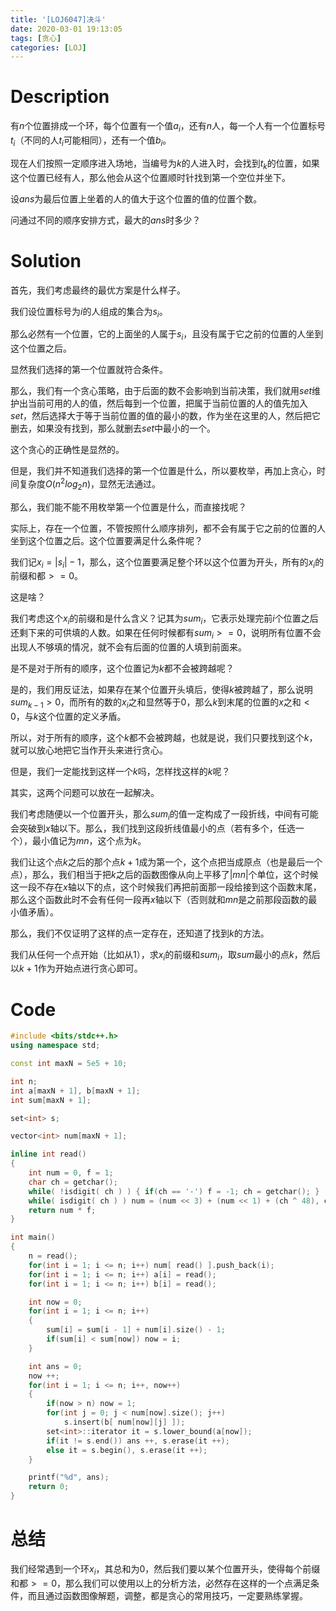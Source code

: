 ```yaml
---
title: '[LOJ6047]决斗'
date: 2020-03-01 19:13:05
tags: [贪心]
categories: [LOJ]
---
```


# Description

有$n$个位置排成一个环，每个位置有一个值$a_i$，还有$n$人，每一个人有一个位置标号$t_i$（不同的人$t_i$可能相同），还有一个值$b_i$。

现在人们按照一定顺序进入场地，当编号为$k$的人进入时，会找到$t_k$的位置，如果这个位置已经有人，那么他会从这个位置顺时针找到第一个空位并坐下。

设$ans$为最后位置上坐着的人的值大于这个位置的值的位置个数。

问通过不同的顺序安排方式，最大的$ans$时多少？

# Solution

首先，我们考虑最终的最优方案是什么样子。

我们设位置标号为$i$的人组成的集合为$s_i$。

那么必然有一个位置，它的上面坐的人属于$s_i$，且没有属于它之前的位置的人坐到这个位置之后。

显然我们选择的第一个位置就符合条件。

那么，我们有一个贪心策略，由于后面的数不会影响到当前决策，我们就用$set$维护出当前可用的人的值，然后每到一个位置，把属于当前位置的人的值先加入$set$，然后选择大于等于当前位置的值的最小的数，作为坐在这里的人，然后把它删去，如果没有找到，那么就删去$set$中最小的一个。

这个贪心的正确性是显然的。

但是，我们并不知道我们选择的第一个位置是什么，所以要枚举，再加上贪心，时间复杂度$O(n^2log_2n)$，显然无法通过。

那么，我们能不能不用枚举第一个位置是什么，而直接找呢？

实际上，存在一个位置，不管按照什么顺序排列，都不会有属于它之前的位置的人坐到这个位置之后。这个位置要满足什么条件呢？

我们记$x_i=|s_i|-1$，那么，这个位置要满足整个环以这个位置为开头，所有的$x_i$的前缀和都$>=0$。

这是啥？

我们考虑这个$x_i$的前缀和是什么含义？记其为$sum_i$，它表示处理完前$i$个位置之后还剩下来的可供填的人数。如果在任何时候都有$sum_i>=0$，说明所有位置不会出现人不够填的情况，就不会有后面的位置的人填到前面来。

是不是对于所有的顺序，这个位置记为$k$都不会被跨越呢？

是的，我们用反证法，如果存在某个位置开头填后，使得$k$被跨越了，那么说明$sum_{k-1}>0$，而所有的数的$x_i$之和显然等于$0$，那么$k$到末尾的位置的$x$之和$<0$，与$k$这个位置的定义矛盾。

所以，对于所有的顺序，这个$k$都不会被跨越，也就是说，我们只要找到这个$k$，就可以放心地把它当作开头来进行贪心。

但是，我们一定能找到这样一个$k$吗，怎样找这样的$k$呢？

其实，这两个问题可以放在一起解决。

我们考虑随便以一个位置开头，那么$sum_i$的值一定构成了一段折线，中间有可能会突破到$x$轴以下。那么，我们找到这段折线值最小的点（若有多个，任选一个），最小值记为$mn$，这个点为$k$。

我们让这个点$k$之后的那个点$k+1$成为第一个，这个点把当成原点（也是最后一个点），那么，我们相当于把$k$之后的函数图像从向上平移了$|mn|$个单位，这个时候这一段不存在$x$轴以下的点，这个时候我们再把前面那一段给接到这个函数末尾，那么这个函数此时不会有任何一段再$x$轴以下（否则就和$mn$是之前那段函数的最小值矛盾）。

那么，我们不仅证明了这样的点一定存在，还知道了找到$k$的方法。

我们从任何一个点开始（比如从$1$），求$x_i$的前缀和$sum_i$，取$sum$最小的点$k$，然后以$k+1$作为开始点进行贪心即可。

# Code

```c++
#include <bits/stdc++.h>
using namespace std;

const int maxN = 5e5 + 10;

int n;
int a[maxN + 1], b[maxN + 1];
int sum[maxN + 1];

set<int> s;

vector<int> num[maxN + 1];

inline int read()
{
	int num = 0, f = 1;
	char ch = getchar();
	while( !isdigit( ch ) ) { if(ch == '-') f = -1; ch = getchar(); }
	while( isdigit( ch ) ) num = (num << 3) + (num << 1) + (ch ^ 48), ch = getchar();
	return num * f;
}

int main()
{
	n = read();
	for(int i = 1; i <= n; i++) num[ read() ].push_back(i);
	for(int i = 1; i <= n; i++) a[i] = read();
	for(int i = 1; i <= n; i++) b[i] = read();

	int now = 0;
	for(int i = 1; i <= n; i++)
	{
		sum[i] = sum[i - 1] + num[i].size() - 1;
		if(sum[i] < sum[now]) now = i;
	}

	int ans = 0;
	now ++;
	for(int i = 1; i <= n; i++, now++)
	{
		if(now > n) now = 1;
		for(int j = 0; j < num[now].size(); j++)
			s.insert(b[ num[now][j] ]);
		set<int>::iterator it = s.lower_bound(a[now]);
		if(it != s.end()) ans ++, s.erase(it ++);
		else it = s.begin(), s.erase(it ++);
	}

	printf("%d", ans);
	return 0;
}
```

# 总结

我们经常遇到一个环$x_i$，其总和为$0$，然后我们要以某个位置开头，使得每个前缀和都$>=0$，那么我们可以使用以上的分析方法，必然存在这样的一个点满足条件，而且通过函数图像解题，调整，都是贪心的常用技巧，一定要熟练掌握。